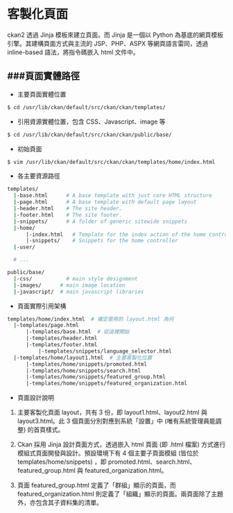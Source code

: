 # 客製化頁面

<script type="text/javascript" src="gitbook/app.js"></script>
<script type="text/javascript" src="js/general.js"></script>

ckan2 透過 Jinja 模板來建立頁面。而 Jinja 是一個以 Python 為基底的網頁模板引擎。其建構頁面方式與主流的 JSP、PHP、ASPX 等網頁語言雷同，透過 inline-based 語法，將指令碼嵌入 html 文件中。

###頁面實體路徑
---

* 主要頁面實體位置

```Bash
$ cd /usr/lib/ckan/default/src/ckan/ckan/templates/
```

* 引用資源實體位置，包含 CSS、Javascript、image 等

```Bash
$ cd /usr/lib/ckan/default/src/ckan/ckan/public/base/
```

* 初始頁面

```Bash
$ vim /usr/lib/ckan/default/src/ckan/ckan/templates/home/index.html
```

* 各主要資源路徑

```Bash
templates/
  |-base.html      # A base template with just core HTML structure
  |-page.html      # A base template with default page layout
  |-header.html    # The site header.
  |-footer.html    # The site footer.
  |-snippets/      # A folder of generic sitewide snippets
  |-home/
      |-index.html   # Template for the index action of the home controller
      |-snippets/    # Snippets for the home controller
  |-user/

  # ...

public/base/
  |-css/           # main style designment
  |-images/	     # main image location
  |-javascript/	 # main javascript libraries
```

* 頁面實際引用架構

```Bash
templates/home/index.html  # 確定使用的 layout.html 為何
  |-templates/page.html
      |-templates/base.html  # 從這裡開始
      |-templates/header.html
      |-templates/footer.html
          |-templates/snippets/language_selector.html
  |-templates/home/layout1.html  # 主要客製化位置
      |-templates/home/snippets/promoted.html
      |-templates/home/snippets/search.html
      |-templates/home/snippets/featured_group.html
      |-templates/home/snippets/featured_organization.html
```

* 頁面設計說明

1. 主要客製化頁面 layout，共有 3 份，即 layout1.html、layout2.html 與 layout3.html。此 3 個頁面分別對應到系統「設置」中 (唯有系統管理員能調整) 的首頁樣式。

2. Ckan 採用 Jinja 設計頁面方式，透過嵌入 html 頁面 (即 .html 檔案) 方式進行模組式頁面開發與設計。預設環境下有 4 個主要子頁面模組 (皆位於 templates/home/snippets) ，即 promoted.html、search.html、featured_group.html 與 featured_organization.html。

3. 頁面 featured_group.html 定義了「群組」顯示的頁面，而 featured_organization.html 則定義了「組織」顯示的頁面。兩頁面除了主題外，亦包含其子資料集的清單。





